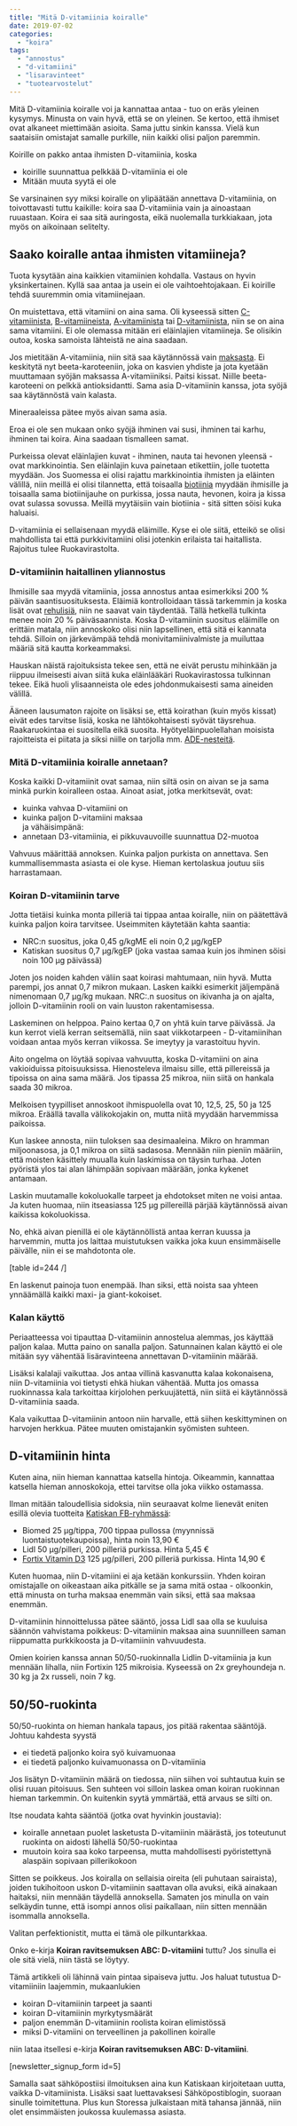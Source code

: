 ```yaml
---
title: "Mitä D-vitamiinia koiralle"
date: 2019-07-02
categories: 
  - "koira"
tags: 
  - "annostus"
  - "d-vitamiini"
  - "lisaravinteet"
  - "tuotearvostelut"
---
```


Mitä D-vitamiinia koiralle voi ja kannattaa antaa - tuo on eräs yleinen kysymys. Minusta on vain hyvä, että se on yleinen. Se kertoo, että ihmiset ovat alkaneet miettimään asioita. Sama juttu sinkin kanssa. Vielä kun saataisiin omistajat samalle purkille, niin kaikki olisi paljon paremmin.

<!--more-->

Koirille on pakko antaa ihmisten D-vitamiinia, koska

- koirille suunnattua pelkkää D-vitamiinia ei ole
- Mitään muuta syytä ei ole

Se varsinainen syy miksi koiralle on ylipäätään annettava D-vitamiinia, on toivottavasti tuttu kaikille: koira saa D-vitamiinia vain ja ainoastaan ruuastaan. Koira ei saa sitä auringosta, eikä nuolemalla turkkiakaan, jota myös on aikoinaan selitelty.

## Saako koiralle antaa ihmisten vitamiineja?

Tuota kysytään aina kaikkien vitamiinien kohdalla. Vastaus on hyvin yksinkertainen. Kyllä saa antaa ja usein ei ole vaihtoehtojakaan. Ei koirille tehdä suuremmin omia vitamiinejaan.

On muistettava, että vitamiini on aina sama. Oli kyseessä sitten [C-vitamiinista](https://www.katiska.eu/tieto/c-vitamiini/c-vitamiini/), [B-vitamiineista](https://www.katiska.eu/tieto/b-vitamiinit/b-vitamiinit-lyhyesti/), [A-vitamiinista](https://www.katiska.eu/tieto/a-vitamiini/a-vitamiini/) tai [D-vitamiinista](https://www.katiska.eu/tieto/d-vitamiini/d-vitamiini/), niin se on aina sama vitamiini. Ei ole olemassa mitään eri eläinlajien vitamiineja. Se olisikin outoa, koska samoista lähteistä ne aina saadaan.

Jos mietitään A-vitamiinia, niin sitä saa käytännössä vain [maksasta](https://www.katiska.eu/tieto/koira-raakaruokinta-raaka-aineet/ruuasta-saa-kaiken-osa-1-maksa-vs-porkkana/). Ei keskitytä nyt beeta-karoteeniin, joka on kasvien yhdiste ja jota kyetään muuttamaan syöjän maksassa A-vitamiiniksi. Paitsi kissat. Niille beeta-karoteeni on pelkkä antioksidantti. Sama asia D-vitamiinin kanssa, jota syöjä saa käytännöstä vain kalasta.

Mineraaleissa pätee myös aivan sama asia.

Eroa ei ole sen mukaan onko syöjä ihminen vai susi, ihminen tai karhu, ihminen tai koira. Aina saadaan tismalleen samat.

Purkeissa olevat eläinlajien kuvat - ihminen, nauta tai hevonen yleensä - ovat markkinointia. Sen eläinlajin kuva painetaan etikettiin, jolle tuotetta myydään. Jos Suomessa ei olisi rajattu markkinointia ihmisten ja eläinten välillä, niin meillä ei olisi tilannetta, että toisaalla [biotiinia](https://www.katiska.eu/tieto/b-vitamiinit/biotiini-b7-vitamiini/) myydään ihmisille ja toisaalla sama biotiinijauhe on purkissa, jossa nauta, hevonen, koira ja kissa ovat sulassa sovussa. Meillä myytäisiin vain biotiinia - sitä sitten söisi kuka haluaisi.

D-vitamiinia ei sellaisenaan myydä eläimille. Kyse ei ole siitä, etteikö se olisi mahdollista tai että purkkivitamiini olisi jotenkin erilaista tai haitallista. Rajoitus tulee Ruokavirastolta.

### D-vitamiinin haitallinen yliannostus

Ihmisille saa myydä vitamiinia, jossa annostus antaa esimerkiksi 200 % päivän saantisuosituksesta. Eläimiä kontrolloidaan tässä tarkemmin ja koska lisät ovat [rehulisiä](https://www.katiska.eu/tieto/koira-syominen-yleinen/taysi-vai-taydentava-lisa/), niin ne saavat vain täydentää. Tällä hetkellä tulkinta menee noin 20 % päiväsaannista. Koska D-vitamiinin suositus eläimille on erittäin matala, niin annoskoko olisi niin lapsellinen, että sitä ei kannata tehdä. Silloin on järkevämpää tehdä monivitamiinivalmiste ja muiluttaa määriä sitä kautta korkeammaksi.

Hauskan näistä rajoituksista tekee sen, että ne eivät perustu mihinkään ja riippuu ilmeisesti aivan siitä kuka eläinlääkäri Ruokavirastossa tulkinnan tekee. Eikä huoli ylisaanneista ole edes johdonmukaisesti sama aineiden välillä.

Ääneen lausumaton rajoite on lisäksi se, että koirathan (kuin myös kissat) eivät edes tarvitse lisiä, koska ne lähtökohtaisesti syövät täysrehua. Raakaruokintaa ei suositella eikä suosita. Hyötyeläinpuolellahan moisista rajoitteista ei piitata ja siksi niille on tarjolla mm. [ADE-nesteitä](https://www.katiska.eu/tieto/monivitamiinit-ja-mineraalit/ade-liuos/).

### Mitä D-vitamiinia koiralle annetaan?

Koska kaikki D-vitamiinit ovat samaa, niin siltä osin on aivan se ja sama minkä purkin koiralleen ostaa. Ainoat asiat, jotka merkitsevät, ovat:

- kuinka vahvaa D-vitamiini on
- kuinka paljon D-vitamiini maksaa  
    ja vähäisimpänä:
- annetaan D3-vitamiinia, ei pikkuvauvoille suunnattua D2-muotoa

Vahvuus määrittää annoksen. Kuinka paljon purkista on annettava. Sen kummallisemmasta asiasta ei ole kyse. Hieman kertolaskua joutuu siis harrastamaan.

### Koiran D-vitamiinin tarve

Jotta tietäisi kuinka monta pilleriä tai tippaa antaa koiralle, niin on päätettävä kuinka paljon koira tarvitsee. Useimmiten käytetään kahta saantia:

- NRC:n suositus, joka 0,45 g/kgME eli noin 0,2 µg/kgEP
- Katiskan suositus 0,7 µg/kgEP (joka vastaa samaa kuin jos ihminen söisi noin 100 µg päivässä)

Joten jos noiden kahden väliin saat koirasi mahtumaan, niin hyvä. Mutta parempi, jos annat 0,7 mikron mukaan. Lasken kaikki esimerkit jäljempänä nimenomaan 0,7 µg/kg mukaan. NRC:.n suositus on ikivanha ja on ajalta, jolloin D-vitamiinin rooli on vain luuston rakentamisessa.

Laskeminen on helppoa. Paino kertaa 0,7 on yhtä kuin tarve päivässä. Ja kun kerrot vielä kerran seitsemällä, niin saat viikkotarpeen - D-vitamiinihan voidaan antaa myös kerran viikossa. Se imeytyy ja varastoituu hyvin.

Aito ongelma on löytää sopivaa vahvuutta, koska D-vitamiini on aina vakioiduissa pitoisuuksissa. Hienosteleva ilmaisu sille, että pillereissä ja tipoissa on aina sama määrä. Jos tipassa 25 mikroa, niin siitä on hankala saada 30 mikroa.

Melkoisen tyypilliset annoskoot ihmispuolella ovat 10, 12,5, 25, 50 ja 125 mikroa. Eräällä tavalla välikokojakin on, mutta niitä myydään harvemmissa paikoissa.

Kun laskee annosta, niin tuloksen saa desimaaleina. Mikro on hramman miljoonasosa, ja 0,1 mikroa on siitä sadasosa. Mennään niin pieniin määriin, että moisten käsittely muualla kuin laskimissa on täysin turhaa. Joten pyöristä ylos tai alan lähimpään sopivaan määrään, jonka kykenet antamaan.

Laskin muutamalle kokoluokalle tarpeet ja ehdotokset miten ne voisi antaa. Ja kuten huomaa, niin itseasiassa 125 µg pillereillä pärjää käytännössä aivan kaikissa kokoluokissa.

No, ehkä aivan pienillä ei ole käytännöllistä antaa kerran kuussa ja harvemmin, mutta jos laittaa muistutuksen vaikka joka kuun ensimmäiselle päivälle, niin ei se mahdotonta ole.

\[table id=244 /\]

En laskenut painoja tuon enempää. Ihan siksi, että noista saa yhteen ynnäämällä kaikki maxi- ja giant-kokoiset.

### Kalan käyttö

Periaatteessa voi tipauttaa D-vitamiinin annostelua alemmas, jos käyttää paljon kalaa. Mutta paino on sanalla paljon. Satunnainen kalan käyttö ei ole mitään syy vähentää lisäravinteena annettavan D-vitamiinin määrää.

Lisäksi kalalaji vaikuttaa. Jos antaa villinä kasvanutta kalaa kokonaisena, niin D-vitamiinia voi tietysti ehkä hiukan vähentää. Mutta jos omassa ruokinnassa kala tarkoittaa kirjolohen perkuujätettä, niin siitä ei käytännössä D-vitamiinia saada.

Kala vaikuttaa D-vitamiinin antoon niin harvalle, että siihen keskittyminen on harvojen herkkua. Pätee muuten omistajankin syömisten suhteen.

## D-vitamiinin hinta

Kuten aina, niin hieman kannattaa katsella hintoja. Oikeammin, kannattaa katsella hieman annoskokoja, ettei tarvitse olla joka viikko ostamassa.

Ilman mitään taloudellisia sidoksia, niin seuraavat kolme lienevät eniten esillä olevia tuotteita [Katiskan FB-ryhmässä](https://www.facebook.com/groups/katiska/):

- Biomed 25 µg/tippa, 700 tippaa pullossa (myynnissä luontaistuotekaupoissa), hinta noin 13,90 €
- Lidl 50 µg/pilleri, 200 pilleriä purkissa. Hinta 5,45 €
- [Fortix Vitamin D3](https://sporttimekka.fi/tuote/fortix-vitamin-d3-125µg-200-kaps/) 125 µg/pilleri, 200 pilleriä purkissa. Hinta 14,90 €

Kuten huomaa, niin D-vitamiini ei aja ketään konkurssiin. Yhden koiran omistajalle on oikeastaan aika pitkälle se ja sama mitä ostaa - olkoonkin, että minusta on turha maksaa enemmän vain siksi, että saa maksaa enemmän.

D-vitamiinin hinnoittelussa pätee sääntö, jossa Lidl saa olla se kuuluisa säännön vahvistama poikkeus: D-vitamiinin maksaa aina suunnilleen saman riippumatta purkkikoosta ja D-vitamiinin vahvuudesta.

Omien koirien kanssa annan 50/50-ruokinnalla Lidlin D-vitamiinia ja kun mennään lihalla, niin Fortixin 125 mikroisia. Kyseessä on 2x greyhoundeja n. 30 kg ja 2x russeli, noin 7 kg.

## 50/50-ruokinta

50/50-ruokinta on hieman hankala tapaus, jos pitää rakentaa sääntöjä. Johtuu kahdesta syystä

- ei tiedetä paljonko koira syö kuivamuonaa
- ei tiedetä paljonko kuivamuonassa on D-vitamiinia

Jos lisätyn D-vitamiinin määrä on tiedossa, niin siihen voi suhtautua kuin se olisi ruuan pitoisuus. Sen suhteen voi silloin laskea oman koiran ruokinnan hieman tarkemmin. On kuitenkin syytä ymmärtää, että arvaus se silti on.

Itse noudata kahta sääntöä (jotka ovat hyvinkin joustavia):

- koiralle annetaan puolet lasketusta D-vitamiinin määrästä, jos toteutunut ruokinta on aidosti lähellä 50/50-ruokintaa
- muutoin koira saa koko tarpeensa, mutta mahdollisesti pyöristettynä alaspäin sopivaan pillerikokoon

Sitten se poikkeus. Jos koiralla on sellaisia oireita (eli puhutaan sairaista), joiden tukihoitoon uskon D-vitamiinin saattavan olla avuksi, eikä ainakaan haitaksi, niin mennään täydellä annoksella. Samaten jos minulla on vain selkäydin tunne, että isompi annos olisi paikallaan, niin sitten mennään isommalla annoksella.

Valitan perfektionistit, mutta ei tämä ole pilkuntarkkaa.

Onko e-kirja **Koiran ravitsemuksen ABC: D-vitamiini** tuttu? Jos sinulla ei ole sitä vielä, niin tästä se löytyy.

Tämä artikkeli oli lähinnä vain pintaa sipaiseva juttu. Jos haluat tutustua D-vitamiiniin laajemmin, mukaanlukien

- koiran D-vitamiinin tarpeet ja saanti
- koiran D-vitamiinin myrkytysmäärät
- paljon enemmän D-vitamiinin roolista koiran elimistössä
- miksi D-vitamiini on terveellinen ja pakollinen koiralle

niin lataa itsellesi e-kirja **Koiran ravitsemuksen ABC: D-vitamiini**.

\[newsletter\_signup\_form id=5\]

Samalla saat sähköpostiisi ilmoituksen aina kun Katiskaan kirjoitetaan uutta, vaikka D-vitamiinista. Lisäksi saat luettavaksesi Sähköpostiblogin, suoraan sinulle toimitettuna. Plus kun Storessa julkaistaan mitä tahansa jännää, niin olet ensimmäisten joukossa kuulemassa asiasta.
